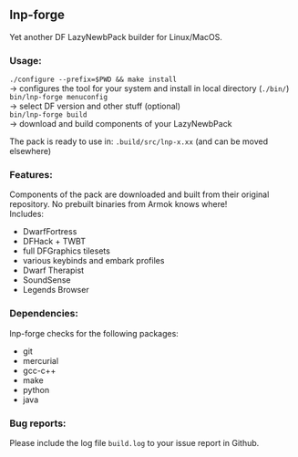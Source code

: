 ## lnp-forge
Yet another DF LazyNewbPack builder for Linux/MacOS.

### Usage:
`./configure --prefix=$PWD && make install`  
-> configures the tool for your system and install in local directory (`./bin/`)  
`bin/lnp-forge menuconfig`  
-> select DF version and other stuff (optional)  
`bin/lnp-forge build`  
-> download and build components of your LazyNewbPack  

The pack is ready to use in: `.build/src/lnp-x.xx` (and can be moved elsewhere)

### Features:
Components of the pack are downloaded and built from their original repository. No prebuilt binaries from Armok knows where!  
Includes:  
* DwarfFortress
* DFHack + TWBT
* full DFGraphics tilesets
* various keybinds and embark profiles
* Dwarf Therapist
* SoundSense
* Legends Browser

### Dependencies:

lnp-forge checks for the following packages:
* git
* mercurial
* gcc-c++
* make
* python
* java

### Bug reports:
Please include the log file `build.log` to your issue report in Github.
